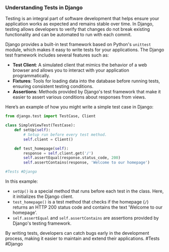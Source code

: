 ### Understanding Tests in Django

Testing is an integral part of software development that helps ensure your application works as expected and remains stable over time. In Django, testing allows developers to verify that changes do not break existing functionality and can be automated to run with each commit.

Django provides a built-in test framework based on Python's `unittest` module, which makes it easy to write tests for your applications. The Django test framework includes several features such as:

- **Test Client**: A simulated client that mimics the behavior of a web browser and allows you to interact with your application programmatically.
- **Fixtures**: Tools for loading data into the database before running tests, ensuring consistent testing conditions.
- **Assertions**: Methods provided by Django's test framework that make it easier to assert various conditions about responses from views.

Here’s an example of how you might write a simple test case in Django:

```python
from django.test import TestCase, Client

class SimpleViewTest(TestCase):
    def setUp(self):
        # Setup run before every test method.
        self.client = Client()

    def test_homepage(self):
        response = self.client.get('/')
        self.assertEqual(response.status_code, 200)
        self.assertContains(response, 'Welcome to our homepage')

#Tests #Django
```

In this example:
- `setUp()` is a special method that runs before each test in the class. Here, it initializes the Django client.
- `test_homepage()` is a test method that checks if the homepage (`/`) returns an HTTP 200 status code and contains the text 'Welcome to our homepage'.
- `self.assertEqual` and `self.assertContains` are assertions provided by Django's testing framework.

By writing tests, developers can catch bugs early in the development process, making it easier to maintain and extend their applications. #Tests #Django